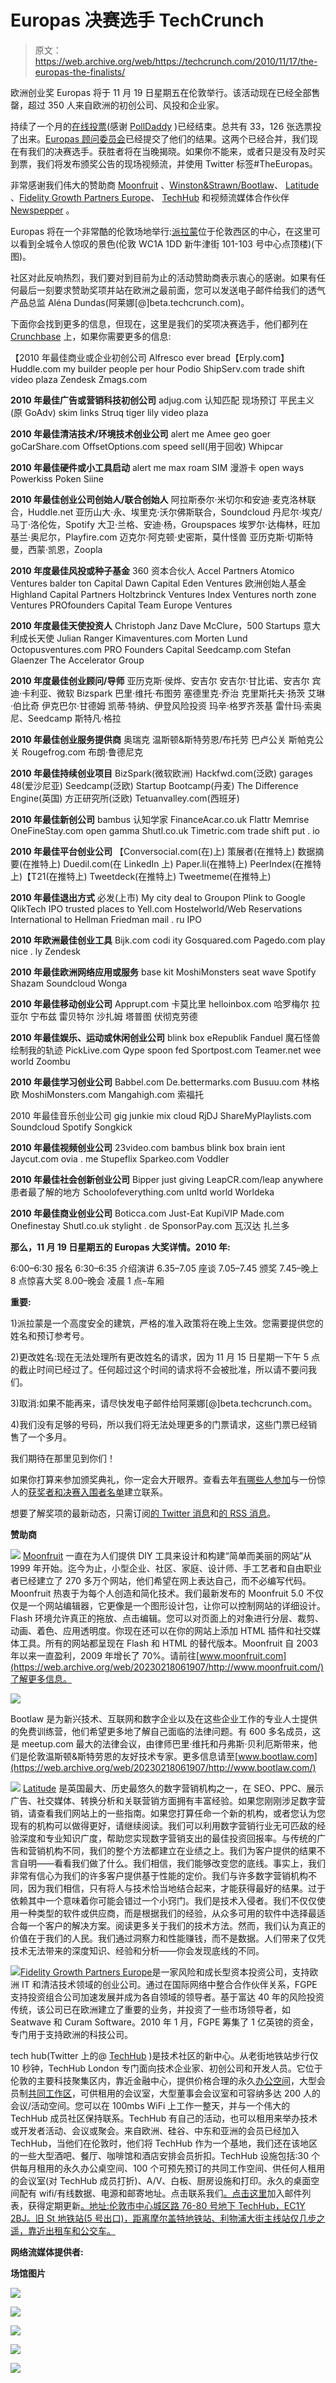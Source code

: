 # Europas 决赛选手 TechCrunch

> 原文：<https://web.archive.org/web/https://techcrunch.com/2010/11/17/the-europas-the-finalists/>

欧洲创业奖 Europas 将于 11 月 19 日星期五在伦敦举行。该活动现在已经全部售罄，超过 350 人来自欧洲的初创公司、风投和企业家。

持续了一个月的[在线投票](https://web.archive.org/web/20230218061907/http://eu.beta.techcrunch.com/2010/10/21/vote-in-theeuropas-%e2%80%93-the-techcrunch-europe-awards-2010/)(感谢 [PollDaddy](https://web.archive.org/web/20230218061907/http://polldaddy.com/) )已经结束。总共有 33，126 张选票投了出来。[Europas 顾问委员会](https://web.archive.org/web/20230218061907/http://eu.beta.techcrunch.com/2010/10/27/the-europas-advisory-board-is-go/)已经提交了他们的结果。这两个已经合并，我们现在有我们的决赛选手。获胜者将在当晚揭晓。如果你不能来，或者只是没有及时买到票，我们将发布颁奖公告的现场视频流，并使用 Twitter 标签#TheEuropas。

非常感谢我们伟大的赞助商 [Moonfruit](https://web.archive.org/web/20230218061907/http://moonfruit.com/) 、[Winston&Strawn/Bootlaw](https://web.archive.org/web/20230218061907/http://www.bootlaw.com/)、 [Latitude](https://web.archive.org/web/20230218061907/http://www.latitudegroup.com/) 、[Fidelity Growth Partners Europe](https://web.archive.org/web/20230218061907/http://www.fidelitygrowthpartners.eu/)、 [TechHub](https://web.archive.org/web/20230218061907/http://www.techhub.com/) 和视频流媒体合作伙伴 [Newspepper](https://web.archive.org/web/20230218061907/http://www.newspepper.com/) 。

Europas 将在一个非常酷的伦敦场地举行:[派拉蒙](https://web.archive.org/web/20230218061907/http://www.paramount.uk.net/)位于伦敦西区的中心，在这里可以看到全城令人惊叹的景色(伦敦 WC1A 1DD 新牛津街 101-103 号中心点顶楼)(下图)。

社区对此反响热烈，我们要对到目前为止的活动赞助商表示衷心的感谢。如果有任何最后一刻要求赞助奖项并站在欧洲之最前面，您可以发送电子邮件给我们的透气产品总监 Aléna Dundas(阿莱娜[@]beta.techcrunch.com)。

下面你会找到更多的信息，但现在，这里是我们的奖项决赛选手，他们都列在 [Crunchbase](https://web.archive.org/web/20230218061907/http://crunchbase.com/) 上，如果你需要更多的信息:

【2010 年最佳商业或企业初创公司
Alfresco
ever bread【Erply.com】Huddle.com
my builder
people per hour
Podio
ShipServ.com
trade shift
video plaza
Zendesk
Zmags.com

**2010 年最佳广告或营销科技初创公司**
adjug.com
认知匹配
现场预订
平民主义(原 GoAdv)
skim links
Struq
tiger lily
video plaza

**2010 年最佳清洁技术/环境技术创业公司**
alert me
Amee
geo goer
goCarShare.com
OffsetOptions.com
speed sell(用于回收)
Whipcar

**2010 年最佳硬件或小工具启动**
alert me
max roam SIM 漫游卡
open ways
Powerkiss
Poken
Siine

**2010 年最佳创业公司创始人/联合创始人**
阿拉斯泰尔·米切尔和安迪·麦克洛林联合，Huddle.net
亚历山大·永、埃里克·沃尔佛斯联合，Soundcloud
丹尼尔·埃克/马丁·洛伦佐，Spotify
大卫·兰格、安迪·杨，Groupspaces
埃罗尔·达梅林，旺加
基兰·奥尼尔，Playfire.com
迈克尔·阿克顿·史密斯，莫什怪兽
亚历克斯·切斯特曼，西蒙·凯恩，Zoopla

**2010 年度最佳风投或种子基金**
360 资本合伙人
Accel Partners
Atomico Ventures
balder ton Capital
Dawn Capital
Eden Ventures
欧洲创始人基金
Highland Capital Partners
Holtzbrinck Ventures
Index Ventures
north zone Ventures
PROfounders Capital
Team Europe Ventures

**2010 年度最佳天使投资人**
Christoph Janz
Dave McClure，500 Startups
意大利成长天使
Julian Ranger
Kimaventures.com
Morten Lund
Octopusventures.com
PRO Founders Capital
Seedcamp.com
Stefan Glaenzer
The Accelerator Group

**2010 年度最佳创业顾问/导师**
亚历克斯·侯烨、安吉尔
安吉尔·甘比诺、安吉尔
宾迪·卡利亚、微软 Bizspark
巴里·维托·布图劳
塞德里克·乔治
克里斯托夫·扬茨
艾琳·伯比奇
伊克巴尔·甘德姆
凯蒂·特纳、伊登风险投资
玛辛·格罗齐茨基
雷什玛·索奥尼、Seedcamp
斯特凡·格拉

**2010 年最佳创业服务提供商**
奥瑞克
温斯顿&斯特劳恩/布托劳
巴卢公关
斯帕克公关
Rougefrog.com
布朗·鲁德尼克

**2010 年最佳持续创业项目**
BizSpark(微软欧洲)
Hackfwd.com(泛欧)
garages 48(爱沙尼亚)
Seedcamp(泛欧)
Startup Bootcamp(丹麦)
The Difference Engine(英国)
方正研究所(泛欧)
Tetuanvalley.com(西班牙)

**2010 年最佳新创公司**
bambus
认知学家
FinanceAcar.co.uk
Flattr
Memrise
OneFineStay.com
open gamma
Shutl.co.uk
Timetric.com
trade shift
put . io

**2010 年最佳平台创业公司**
【Conversocial.com(在)上)
策展者(在推特上)
数据摘要(在推特上)
Duedil.com(在 LinkedIn 上)
Paper.li(在推特上)
PeerIndex(在推特上)【T21(在推特上)
Tweetdeck(在推特上)
Tweetmeme(在推特上)

**2010 年最佳退出方式**
必发(上市)
My city deal to Groupon
Plink to Google
QlikTech IPO
trusted places to Yell.com
Hostelworld/Web Reservations International to Hellman Friedman
mail . ru IPO

**2010 年欧洲最佳创业工具**
Bijk.com
codi ity
Gosquared.com
Pagedo.com
play nice . ly
Zendesk

**2010 年最佳欧洲网络应用或服务**
base kit
MoshiMonsters
seat wave
Spotify
Shazam
Soundcloud
Wonga

**2010 年最佳移动创业公司**
Apprupt.com
卡莫比里
helloinbox.com
哈罗梅尔
拉亚尔
宁布兹
雷贝特尔
沙扎姆
塔普图
伏彻克劳德

**2010 年最佳娱乐、运动或休闲创业公司**
blink box
eRepublik
Fanduel
魔石怪兽
绘制我的轨迹
PickLive.com
Qype
spoon fed
Sportpost.com
Teamer.net
wee world
Zoombu

**2010 年最佳学习创业公司**
Babbel.com
De.bettermarks.com
Busuu.com
林格欧
MoshiMonsters.com
Mangahigh.com
索福托

2010 年最佳音乐创业公司
gig junkie
mix cloud
RjDJ
ShareMyPlaylists.com
Soundcloud
Spotify
Songkick

**2010 年最佳视频创业公司**
23video.com
bambus
blink box
brain ient
Jaycut.com
ovia . me
Stupeflix
Sparkeo.com
Voddler

**2010 年最佳社会创新创业公司**
Bipper
just giving
LeapCR.com/leap anywhere
患者最了解的地方
Schoolofeverything.com
unltd world
Worldeka

**2010 年最佳商业创业公司**
Boticca.com
Just-Eat
KupiVIP
Made.com
Onefinestay
Shutl.co.uk
stylight . de
SponsorPay.com
瓦汉达
扎兰多

**那么，11 月 19 日星期五的 Europas 大奖详情。2010 年:**

6:00–6:30 报名
6:30–6:35 介绍演讲
6.35–7.05 座谈
7.05–7.45 颁奖
7.45–晚上 8 点惊喜大奖
8.00–晚会
凌晨 1 点–车厢

**重要:**

1)派拉蒙是一个高度安全的建筑，严格的准入政策将在晚上生效。您需要提供您的姓名和预订参考号。

2)更改姓名:现在无法处理所有更改姓名的请求，因为 11 月 15 日星期一下午 5 点的截止时间已经过了。任何超过这个时间的请求将不会被批准，所以请不要问我们。

3)取消:如果不能再来，请尽快发电子邮件给阿莱娜[@]beta.techcrunch.com。

4)我们没有足够的号码，所以我们将无法处理更多的门票请求，这些门票已经销售了一个多月。

我们期待在那里见到你们！

如果你打算来参加颁奖典礼，你一定会大开眼界。查看去年[有哪些人参加](https://web.archive.org/web/20230218061907/http://eu.beta.techcrunch.com/2009/07/10/the-europas-in-video-and-pictures/)与一份惊人的[获奖者和决赛入围者名单](https://web.archive.org/web/20230218061907/http://eu.beta.techcrunch.com/2009/07/09/the-europas-the-winners-and-finalists/)建立联系。

想要了解奖项的最新动态，只需订阅[的 Twitter 消息](https://web.archive.org/web/20230218061907/http://twitter.com/TheEuropas)和[的 RSS 消息](https://web.archive.org/web/20230218061907/http://feedproxy.google.com/TecrunchUK)。

**赞助商**

![](img/d4a6602619198e5f37388e5e7dc24d8c.png) [Moonfruit](https://web.archive.org/web/20230218061907/http://moonfruit.com/) 一直在为人们提供 DIY 工具来设计和构建“简单而美丽的网站”从 1999 年开始。迄今为止，小型企业、社区、家庭、设计师、手工艺者和自由职业者已经建立了 270 多万个网站，他们希望在网上表达自己，而不必编写代码。Moonfruit 热衷于为每个人创造和简化技术。我们最新发布的 Moonfruit 5.0 不仅仅是一个网站编辑器，它更像是一个图形设计包，让你可以控制网站的详细设计。Flash 环境允许真正的拖放、点击编辑。您可以对页面上的对象进行分层、裁剪、动画、着色、应用透明度。你现在还可以在你的网站上添加 HTML 插件和社交媒体工具。所有的网站都呈现在 Flash 和 HTML 的替代版本。Moonfruit 自 2003 年以来一直盈利，2009 年增长了 70%。请前往[www.moonfruit.com](https://web.archive.org/web/20230218061907/http://www.moonfruit.com/)了解更多信息。

![](img/ed567f5595c1a63e1179fb9d1c45a2dd.png)

Bootlaw 是为新兴技术、互联网和数字企业以及在这些企业工作的专业人士提供的免费训练营，他们希望更多地了解自己面临的法律问题。有 600 多名成员，这是 meetup.com 最大的法律会议，由律师巴里·维托和丹弗斯·贝利厄斯带来，他们是伦敦温斯顿&斯特劳恩的友好技术专家。更多信息请至[www.bootlaw.com](https://web.archive.org/web/20230218061907/http://www.bootlaw.com/)

![](img/85cdf3d29f31925a9ed4d05b3cb1a968.png) [Latitude](https://web.archive.org/web/20230218061907/http://www.latitudegroup.com/) 是英国最大、历史最悠久的数字营销机构之一，在 SEO、PPC、展示广告、社交媒体、转换分析和关联营销方面拥有丰富经验。如果您刚刚涉足数字营销，请查看我们网站上的一些指南。如果您打算任命一个新的机构，或者您认为您现有的机构可以做得更好，请继续阅读。我们可以利用数字营销行业无可匹敌的经验深度和专业知识广度，帮助您实现数字营销支出的最佳投资回报率。与传统的广告和营销机构不同，我们的整个方法都建立在业绩之上。我们为客户提供的结果不言自明——看看我们做了什么。我们相信，我们能够改变您的底线。事实上，我们非常有信心为我们的许多客户提供基于性能的定价。我们与许多数字营销机构不同，因为我们相信，只有将人与技术恰当地结合起来，才能获得最好的结果。过于依赖其中一个意味着你可能会错过一个小窍门。我们是技术入侵者。我们不仅仅使用一种类型的软件或供应商，而是根据我们的经验，从众多可用的软件中选择最适合每一个客户的解决方案。阅读更多关于我们的技术方法。然而，我们认为真正的价值在于我们的人民。我们通过洞察力和性能赚钱，而不是数据。人们带来了仅凭技术无法带来的深度知识、经验和分析——你会发现底线的不同。

![](img/0c20b18e3d2808ce7885cb9b34fb521f.png)[Fidelity Growth Partners Europe](https://web.archive.org/web/20230218061907/http://www.fidelitygrowthpartners.eu/)是一家风险和成长型资本投资公司，支持欧洲 IT 和清洁技术领域的创业公司。通过在国际网络中整合合作伙伴关系，FGPE 支持投资组合公司加速发展并成为各自领域的领导者。基于富达 40 年的风险投资传统，该公司已在欧洲建立了重要的业务，并投资了一些市场领导者，如 Seatwave 和 Curam Software。2010 年 1 月，FGPE 筹集了 1 亿英镑的资金，专门用于支持欧洲的科技公司。

tech hub(Twitter 上的@ [TechHub](https://web.archive.org/web/20230218061907/http://twitter.com/TechHub) )是技术社区的新中心。从老街地铁站步行仅 10 秒钟，TechHub London 专门面向技术企业家、初创公司和开发人员。它位于伦敦的主要科技聚集区内，靠近金融中心，提供价格合理的永久[办公空间](https://web.archive.org/web/20230218061907/http://www.techhub.com/membership_35.html)，大型会员制[共同工作区](https://web.archive.org/web/20230218061907/http://www.techhub.com/membership_35.html)，可供租用的会议室，大型董事会会议室和可容纳多达 200 人的会议/活动空间。您可以在 100mbs WiFi 上工作一整天，并与一个伟大的 TechHub 成员社区保持联系。TechHub 有自己的活动，也可以租用来举办技术或开发者活动、会议或聚会。来自欧洲、硅谷、中东和亚洲的会员已经加入 TechHub，当他们在伦敦时，他们将 TechHub 作为一个基地，我们还在该地区的一些大型酒吧、餐厅、咖啡馆和酒店安排会员折扣。TechHub 设施包括:30 个供每月租用的永久办公桌空间、100 个可预先预订的共同工作空间、供任何人租用的会议室(对 TechHub 成员打折)、A/V、白板、厨房设施和打印。永久的桌面空间配有 wifi/有线数据、电源和邮寄地址。点击联系我们[。点击这里](https://web.archive.org/web/20230218061907/http://www.techhub.com/contact.html)加入邮件列表，获得定期更新[。地址:伦敦市中心城区路 76-80 号地下 TechHub，EC1Y 2BJ。旧 St 地铁站(5 号出口)，距离摩尔盖特地铁站、利物浦大街主线站仅几步之遥，靠近出租车和公交车。](https://web.archive.org/web/20230218061907/http://eepurl.com/zu7L)

**网络流媒体提供者:**

**场馆图片**

![](img/3d1ec7207504f79ca2736abf3dcc2e86.png)

![](img/b7aa7178f105d84484281f632790d1b9.png)

![](img/07f5290fe6d2b46897afa1bed3dc825d.png)

![](img/fd7f34b91b4f340de2ecdc172dd3dcd7.png)

![](img/b1ed0e82f9f3a38712a666616bb7e43b.png)